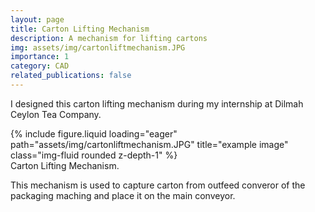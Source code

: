 ```yaml
---
layout: page
title: Carton Lifting Mechanism
description: A mechanism for lifting cartons
img: assets/img/cartonliftmechanism.JPG
importance: 1
category: CAD
related_publications: false
---
```


I designed this carton lifting mechanism during my internship at Dilmah Ceylon Tea Company.

<div class="row">
    <div class="col-sm mt-3 mt-md-0">
        {% include figure.liquid loading="eager" path="assets/img/cartonliftmechanism.JPG" title="example image" class="img-fluid rounded z-depth-1" %}
    </div>
</div>
<div class="caption">
    Carton Lifting Mechanism.
</div>

This mechanism is used to capture carton from outfeed converor of the packaging maching and place it on the main conveyor.
